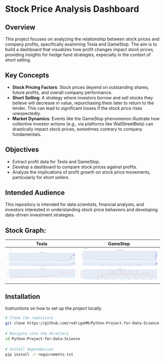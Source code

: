 # Stock Price Analysis Dashboard

## Overview
This project focuses on analyzing the relationship between stock prices and company profits, specifically examining Tesla and GameStop. The aim is to build a dashboard that visualizes how profit changes impact stock prices, providing insights for hedge fund strategies, especially in the context of short selling.

## Key Concepts
- **Stock Pricing Factors**: Stock prices depend on outstanding shares, future profits, and overall company performance.
- **Short Selling**: A strategy where investors borrow and sell stocks they believe will decrease in value, repurchasing them later to return to the lender. This can lead to significant losses if the stock price rises unexpectedly.
- **Market Dynamics**: Events like the GameStop phenomenon illustrate how collective investor actions (e.g., via platforms like WallStreetBets) can drastically impact stock prices, sometimes contrary to company fundamentals.

## Objectives
- Extract profit data for Tesla and GameStop.
- Develop a dashboard to compare stock prices against profits.
- Analyze the implications of profit growth on stock price movements, particularly for short sellers.

## Intended Audience
This repository is intended for data scientists, financial analysts, and investors interested in understanding stock price behaviors and developing data-driven investment strategies.

##  Stock Graph:
| Tesla          | GameStop                      |
|----------------------|---------------------------|
| ![Tesla_Stock](images/TeslaStocks.png)     | ![GameStop_Stock](images/GMEStocks.png)  |

## Installation
Instructions on how to set up the project locally.

```bash
# Clone the repository
git clone https://github.com/rodrigoHM/Python-Project-for-Data-Science.git

# Navigate into the directory
cd Python-Project-for-Data-Science

# Install dependencies
pip install -r requirements.txt
